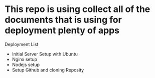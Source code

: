 # This repo is using  collect all of the documents that is using for deployment plenty of apps

Deployment List
  - Initial Server Setup with Ubuntu
  - Nginx setup
  - Nodejs setup
  - Setup Github and cloning Reposity
